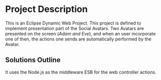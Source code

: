 # Project Description
This is an Eclipse Dynamic Web Project. This project is defined to implement presentation part of the Social Avatars. 
Two Avatars are presented on the screen (<i>Adam and Eve</i>), and when an user incorporate one of then, the actions one sends are automatically performed by the Avatar.

## Solutions Outline
It uses the Node.js as the middleware ESB for the web controller actions.
